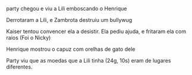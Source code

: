 party chegou e viu a Lili emboscando o Henrique

Derrotaram a Lili, e Zambrota destruiu um bullywug

Kaiser tentou convencer ela a desistir. Ela pediu ajuda, e fritaram ela com raios (Foi o Nicky)

Henrique mostrou o capuz com orelhas de gato dele

Party viu que as moedas que a Lili tinha (24g, 10s) eram de lugares diferentes.

